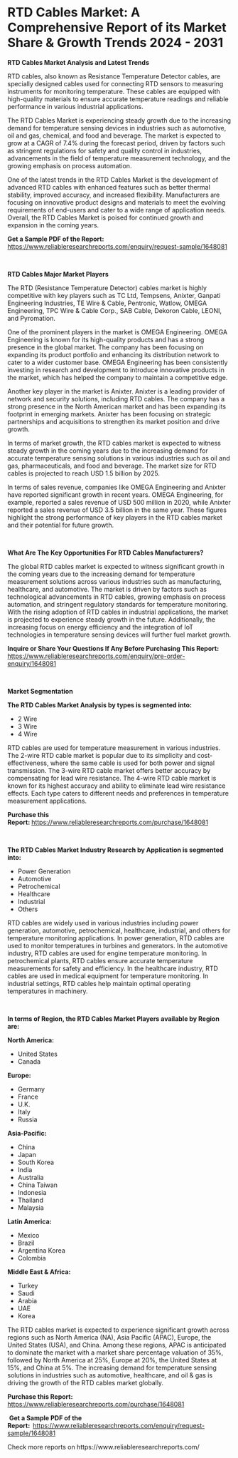 <p><h1>RTD Cables Market: A Comprehensive Report of its Market Share & Growth Trends 2024 - 2031</h1></p><p><strong>RTD Cables Market Analysis and Latest Trends</strong></p>
<p><p>RTD cables, also known as Resistance Temperature Detector cables, are specially designed cables used for connecting RTD sensors to measuring instruments for monitoring temperature. These cables are equipped with high-quality materials to ensure accurate temperature readings and reliable performance in various industrial applications.</p><p>The RTD Cables Market is experiencing steady growth due to the increasing demand for temperature sensing devices in industries such as automotive, oil and gas, chemical, and food and beverage. The market is expected to grow at a CAGR of 7.4% during the forecast period, driven by factors such as stringent regulations for safety and quality control in industries, advancements in the field of temperature measurement technology, and the growing emphasis on process automation.</p><p>One of the latest trends in the RTD Cables Market is the development of advanced RTD cables with enhanced features such as better thermal stability, improved accuracy, and increased flexibility. Manufacturers are focusing on innovative product designs and materials to meet the evolving requirements of end-users and cater to a wide range of application needs. Overall, the RTD Cables Market is poised for continued growth and expansion in the coming years.</p></p>
<p><strong>Get a Sample PDF of the Report:&nbsp;</strong> <a href="https://www.reliableresearchreports.com/enquiry/request-sample/1648081">https://www.reliableresearchreports.com/enquiry/request-sample/1648081</a></p>
<p>&nbsp;</p>
<p><strong>RTD Cables Major Market Players</strong></p>
<p><p>The RTD (Resistance Temperature Detector) cables market is highly competitive with key players such as TC Ltd, Tempsens, Anixter, Ganpati Engineering Industries, TE Wire & Cable, Pentronic, Watlow, OMEGA Engineering, TPC Wire & Cable Corp., SAB Cable, Dekoron Cable, LEONI, and Pyromation.</p><p>One of the prominent players in the market is OMEGA Engineering. OMEGA Engineering is known for its high-quality products and has a strong presence in the global market. The company has been focusing on expanding its product portfolio and enhancing its distribution network to cater to a wider customer base. OMEGA Engineering has been consistently investing in research and development to introduce innovative products in the market, which has helped the company to maintain a competitive edge.</p><p>Another key player in the market is Anixter. Anixter is a leading provider of network and security solutions, including RTD cables. The company has a strong presence in the North American market and has been expanding its footprint in emerging markets. Anixter has been focusing on strategic partnerships and acquisitions to strengthen its market position and drive growth.</p><p>In terms of market growth, the RTD cables market is expected to witness steady growth in the coming years due to the increasing demand for accurate temperature sensing solutions in various industries such as oil and gas, pharmaceuticals, and food and beverage. The market size for RTD cables is projected to reach USD 1.5 billion by 2025.</p><p>In terms of sales revenue, companies like OMEGA Engineering and Anixter have reported significant growth in recent years. OMEGA Engineering, for example, reported a sales revenue of USD 500 million in 2020, while Anixter reported a sales revenue of USD 3.5 billion in the same year. These figures highlight the strong performance of key players in the RTD cables market and their potential for future growth.</p></p>
<p>&nbsp;</p>
<p><strong>What Are The Key Opportunities For RTD Cables Manufacturers?</strong></p>
<p><p>The global RTD cables market is expected to witness significant growth in the coming years due to the increasing demand for temperature measurement solutions across various industries such as manufacturing, healthcare, and automotive. The market is driven by factors such as technological advancements in RTD cables, growing emphasis on process automation, and stringent regulatory standards for temperature monitoring. With the rising adoption of RTD cables in industrial applications, the market is projected to experience steady growth in the future. Additionally, the increasing focus on energy efficiency and the integration of IoT technologies in temperature sensing devices will further fuel market growth.</p></p>
<p><strong>Inquire or Share Your Questions If Any Before Purchasing This Report:</strong> <a href="https://www.reliableresearchreports.com/enquiry/pre-order-enquiry/1648081">https://www.reliableresearchreports.com/enquiry/pre-order-enquiry/1648081</a></p>
<p>&nbsp;</p>
<p><strong>Market Segmentation</strong></p>
<p><strong>The RTD Cables Market Analysis by types is segmented into:</strong></p>
<p><ul><li>2 Wire</li><li>3 Wire</li><li>4 Wire</li></ul></p>
<p><p>RTD cables are used for temperature measurement in various industries. The 2-wire RTD cable market is popular due to its simplicity and cost-effectiveness, where the same cable is used for both power and signal transmission. The 3-wire RTD cable market offers better accuracy by compensating for lead wire resistance. The 4-wire RTD cable market is known for its highest accuracy and ability to eliminate lead wire resistance effects. Each type caters to different needs and preferences in temperature measurement applications.</p></p>
<p><strong>Purchase this Report:&nbsp;</strong><a href="https://www.reliableresearchreports.com/purchase/1648081">https://www.reliableresearchreports.com/purchase/1648081</a></p>
<p>&nbsp;</p>
<p><strong>The RTD Cables Market Industry Research by Application is segmented into:</strong></p>
<p><ul><li>Power Generation</li><li>Automotive</li><li>Petrochemical</li><li>Healthcare</li><li>Industrial</li><li>Others</li></ul></p>
<p><p>RTD cables are widely used in various industries including power generation, automotive, petrochemical, healthcare, industrial, and others for temperature monitoring applications. In power generation, RTD cables are used to monitor temperatures in turbines and generators. In the automotive industry, RTD cables are used for engine temperature monitoring. In petrochemical plants, RTD cables ensure accurate temperature measurements for safety and efficiency. In the healthcare industry, RTD cables are used in medical equipment for temperature monitoring. In industrial settings, RTD cables help maintain optimal operating temperatures in machinery.</p></p>
<p>&nbsp;</p>
<p><strong>In terms of Region, the RTD Cables Market Players available by Region are:</strong></p>
<p>
    <p> <strong> North America: </strong>
        <ul>
            <li>United States</li>
            <li>Canada</li>
        </ul>
        </p> 
    <p> <strong> Europe: </strong>
        <ul>
            <li>Germany</li>
            <li>France</li>
            <li>U.K.</li>
            <li>Italy</li>
            <li>Russia</li>
        </ul>
        </p> 
    <p> <strong> Asia-Pacific: </strong>
        <ul>
            <li>China</li>
            <li>Japan</li>
            <li>South Korea</li>
            <li>India</li>
            <li>Australia</li>
            <li>China Taiwan</li>
            <li>Indonesia</li>
            <li>Thailand</li>
            <li>Malaysia</li>
        </ul>
        </p> 
    <p> <strong> Latin America: </strong>
        <ul>
            <li>Mexico</li>
            <li>Brazil</li>
            <li>Argentina Korea</li>
            <li>Colombia</li>
        </ul>
        </p> 
    <p> <strong> Middle East & Africa: </strong>
        <ul>
            <li>Turkey</li>
            <li>Saudi</li>
            <li>Arabia</li>
            <li>UAE</li>
            <li>Korea</li>
        </ul>
    </p>
    </p>
<p><p>The RTD cables market is expected to experience significant growth across regions such as North America (NA), Asia Pacific (APAC), Europe, the United States (USA), and China. Among these regions, APAC is anticipated to dominate the market with a market share percentage valuation of 35%, followed by North America at 25%, Europe at 20%, the United States at 15%, and China at 5%. The increasing demand for temperature sensing solutions in industries such as automotive, healthcare, and oil & gas is driving the growth of the RTD cables market globally.</p></p>
<p><strong>Purchase this Report: </strong><a href="https://www.reliableresearchreports.com/purchase/1648081">https://www.reliableresearchreports.com/purchase/1648081</a></p>
<p>&nbsp;<strong>Get a Sample PDF of the Report:&nbsp;&nbsp;</strong><a href="https://www.reliableresearchreports.com/enquiry/request-sample/1648081">https://www.reliableresearchreports.com/enquiry/request-sample/1648081</a></p>
<p><strong></strong></p>
<p>Check more reports on https://www.reliableresearchreports.com/</p>